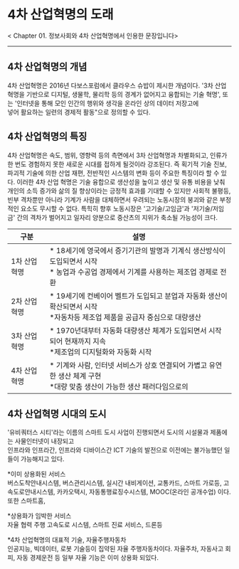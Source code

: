# 4차 산업혁명의 도래

< Chapter 01. 정보사회와 4차 산업혁명에서 인용한 문장입니다>
***
## 4차 산업혁명의 개념
4차 산업혁명은 2016년 다보스포럼에서 클라우스 슈밥이 제시한 개념이다. 
'3차 산업혁명을 기반으로 디지털, 생물학, 물리학 등의 경계가 없어지고 융합되는 기술 혁명', 또는 '인터넷을 통해 모인 인간의 행위와 생각을 온라인 상의
데이터 저장고에   
넣어 활요하는 일련의 경제적 활동"으로 정의할 수 있다.
## 4차 산업혁명의 특징
4차 산업혁명은 속도, 범위, 영향력 등의 측면에서 3차 산업혁명과 차별화되고, 인류가 한 번도 경험하지 못한 새로운 시대를 접하게 될것이라 강조된다. 
즉 획기적 기술 진보, 파괴적 기술에 의한 산업 재편, 전반적인 시스템의 변화 등이 주요한 특징이라 할 수 있다. 이러한 4차 산업 혁명은 기술 융합으로 생산성을 
높이고 생산 및 유통 비용을 낮춰 개인의 소득 증가와 삶의 질 향상이라는 긍정적 효과를 기대할 수 있지만 사회적 불평등, 빈부 격차뿐만 아니라 기계가 사람을 대체하면서
우려되는 노동시장의 붕괴와 같은 부정적인 요소도 무시할 수 없다. 특힉히 향후 노동시장은 '고기술/고임금'과 '저기술/저임금' 간의 격차가 벌어지고 일자리 양분으로 
중산츠의 지위가 축소될 가능성이 크다.


| 구분         | 설명 |
| ----------- | ----------- |
| 1차 산업혁명 | * 18세기에 영국에서 증기기관의 발명과 기계식 생산방식이 도입되면서 시작 <br> * 농업과 수공업 경제에서 기계를 사용하는 제조업 경제로 전환 |
| 2차 산업혁명 | * 19세기에 컨베이어 벨트가 도입되고 분업과 자동화 생산이 확산되면서 시작 <br> *자동차등 제조업 제품을 공급자 중심으로 대량생산 |
| 3차 산업혁명 | * 1970년대부터 자동화 대량생산 체계가 도입되면서 시작되어 현재까지 지속 <br> *제조업의 디지털화와 자동화 시작|
| 4차 산업혁명 | * 기계와 사람, 인터넷 서비스가 상호 연결되어 가볍고 유연한 생산 체계 구현 <br> *대량 맞춤 생산이 가능한 생산 패러다임으로의 |


## 4차 산업혁명 시대의 도시
'유비쿼터스 시티'라는 이름의 스마트 도시 사업이 진행되면서 도시의 시설물과 제품에는 사물인터넷이 내장되고  
인프라와 인프라간, 인프라와 디바이스간 ICT 기술의 발전으로 이전에는 불가능했던 일들이 가능해지고 있다. 

*이미 상용화된 서비스  
버스도착안내시스템, 버스관리시스템, 실시간 내비게이션, 교통카드, 
스마트 가로등, 고속도로안내시스템, 카카오택시, 자동통행료징수시스템, MOOC(온라인 공개수업) 이다. 또한 스마트홈,

*상용화가 임박한 서비스  
자율 협력 주행 고속도로 시스템, 스마트 진료 서비스, 드론등

*4차 산업혁명의 대표적 기술, 자율주행자동차  
인공지능, 빅데이터, 로봇 기술등이 집약된 자율 주행자동차이다. 자율주차, 자동사고 회피, 자동 경제운전 등 일부 자율 기능은 이미 상용화 되있다.
